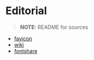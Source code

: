 # Editorial

> **NOTE:** README for sources 

* [favicon](https://favicon.io/)
* [wiki](https://www.wikipedia.org/)
* [fontshare](https://www.fontshare.com/)